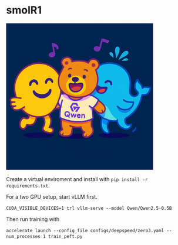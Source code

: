 # smolR1

<img src="assets/logo.png" width="400">



Create a virtual enviroment and install with `pip install -r requirements.txt`.


For a two GPU setup, start vLLM first.

```
CUDA_VISIBLE_DEVICES=1 trl vllm-serve --model Qwen/Qwen2.5-0.5B
```

Then run training with

```
accelerate launch --config_file configs/deepspeed/zero3.yaml --num_processes 1 train_peft.py
```